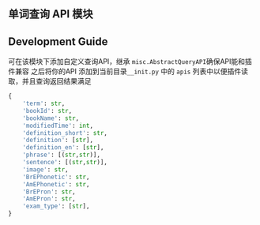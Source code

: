 ## 单词查询 API 模块

## Development Guide
可在该模块下添加自定义查询API，继承 `misc.AbstractQueryAPI`确保API能和插件兼容
之后将你的API 添加到当前目录`__init.py` 中的 `apis` 列表中以便插件读取，并且查询返回结果满足
```python
{
    'term': str,
    'bookId': str,
    'bookName': str,
    'modifiedTime': int,
    'definition_short': str,
    'definition': [str],
    'definition_en': [str],
    'phrase': [(str,str)],
    'sentence': [(str,str)],
    'image': str,
    'BrEPhonetic': str,
    'AmEPhonetic': str,
    'BrEPron': str,
    'AmEPron': str,
    'exam_type': [str],
}

```
